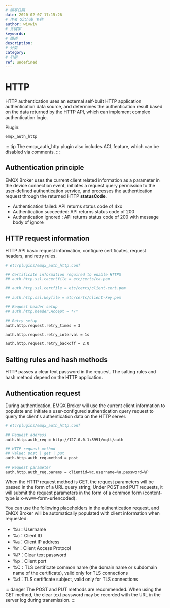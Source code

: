 ```yaml
---
# 编写日期
date: 2020-02-07 17:15:26
# 作者 Github 名称
author: wivwiv
# 关键字
keywords:
# 描述
description:
# 分类
category: 
# 引用
ref: undefined
---
```


# HTTP

HTTP authentication uses an external self-built HTTP application authentication data source, and determines the authentication result based on the data returned by the HTTP API, which can implement complex authentication logic.

Plugin:

```bash
emqx_auth_http
```

::: tip 
The emqx_auth_http plugin also includes ACL feature, which can be disabled via comments.
:::


## Authentication principle

EMQX Broker uses the current client related information as a parameter in the device connection event, initiates a request query permission to the user-defined authentication service, and processes the authentication request through the returned HTTP **statusCode**.

 - Authentication failed: API returns status code of 4xx
 - Authentication succeeded: API returns status code of 200
 - Authentication ignored : API returns status code of 200 with message body of ignore

## HTTP request information

HTTP API basic request information, configure certificates, request headers, and retry rules.

```bash
# etc/plugins/emqx_auth_http.conf

## Certificate information required to enable HTTPS
## auth.http.ssl.cacertfile = etc/certs/ca.pem

## auth.http.ssl.certfile = etc/certs/client-cert.pem

## auth.http.ssl.keyfile = etc/certs/client-key.pem

## Request header setup
## auth.http.header.Accept = */*

## Retry setup
auth.http.request.retry_times = 3

auth.http.request.retry_interval = 1s

auth.http.request.retry_backoff = 2.0
```


## Salting rules and hash methods

HTTP passes a clear text password in the request. The salting rules and hash method depend on the HTTP application.


## Authentication request

During authentication, EMQX Broker will use the current client information to populate and initiate a user-configured authentication query request to query the client's authentication data on the HTTP server.

```bash
# etc/plugins/emqx_auth_http.conf

## Request address
auth.http.auth_req = http://127.0.0.1:8991/mqtt/auth

## HTTP request method
## Value: post | get | put
auth.http.auth_req.method = post

## Request parameter
auth.http.auth_req.params = clientid=%c,username=%u,password=%P
```

When the HTTP request method is GET, the request parameters will be passed in the form of a URL query string; Under POST and PUT requests, it will submit the request parameters in the form of a common form (content-type is x-www-form-urlencoded).

You can use the following placeholders in the authentication request, and EMQX Broker will be automatically populated with client information when requested:

- %u：Username
- %c：Client ID
- %a：Client IP address
- %r：Client Access Protocol
- %P：Clear text password
- %p：Client port
- %C：TLS certificate common name (the domain name or subdomain name of the certificate), valid only for TLS connections
- %d：TLS certificate subject, valid only for TLS connections

::: danger 
The POST and PUT methods are recommended. When using the GET method, the clear text password may be recorded with the URL in the server log during transmission.
:::

